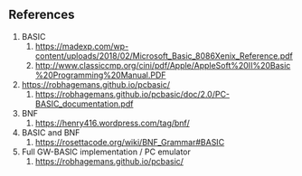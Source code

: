 ## References
1. BASIC
    1. https://madexp.com/wp-content/uploads/2018/02/Microsoft_Basic_8086Xenix_Reference.pdf
    1. http://www.classiccmp.org/cini/pdf/Apple/AppleSoft%20II%20Basic%20Programming%20Manual.PDF
1. https://robhagemans.github.io/pcbasic/
    1. https://robhagemans.github.io/pcbasic/doc/2.0/PC-BASIC_documentation.pdf
1. BNF 
    1. https://henry416.wordpress.com/tag/bnf/
1. BASIC and BNF
    1. https://rosettacode.org/wiki/BNF_Grammar#BASIC
1. Full GW-BASIC implementation / PC emulator
    1. https://robhagemans.github.io/pcbasic/


